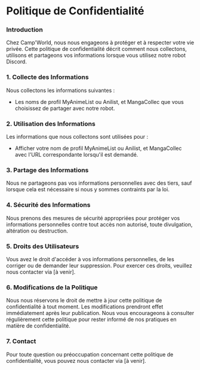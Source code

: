 # Politique de Confidentialité

### Introduction
Chez Camp'World, nous nous engageons à protéger et à respecter votre vie privée. Cette politique de confidentialité décrit comment nous collectons, utilisons et partageons vos informations lorsque vous utilisez notre robot Discord.

### 1. Collecte des Informations
Nous collectons les informations suivantes :
- Les noms de profil MyAnimeList ou Anilist, et MangaCollec que vous choisissez de partager avec notre robot.

### 2. Utilisation des Informations
Les informations que nous collectons sont utilisées pour :
- Afficher votre nom de profil MyAnimeList ou Anilist, et MangaCollec avec l'URL correspondante lorsqu'il est demandé.

### 3. Partage des Informations
Nous ne partageons pas vos informations personnelles avec des tiers, sauf lorsque cela est nécessaire si nous y sommes contraints par la loi.

### 4. Sécurité des Informations
Nous prenons des mesures de sécurité appropriées pour protéger vos informations personnelles contre tout accès non autorisé, toute divulgation, altération ou destruction.

### 5. Droits des Utilisateurs
Vous avez le droit d'accéder à vos informations personnelles, de les corriger ou de demander leur suppression. Pour exercer ces droits, veuillez nous contacter via [à venir].

### 6. Modifications de la Politique
Nous nous réservons le droit de mettre à jour cette politique de confidentialité à tout moment. Les modifications prendront effet immédiatement après leur publication. Nous vous encourageons à consulter régulièrement cette politique pour rester informé de nos pratiques en matière de confidentialité.

### 7. Contact
Pour toute question ou préoccupation concernant cette politique de confidentialité, vous pouvez nous contacter via [à venir].
